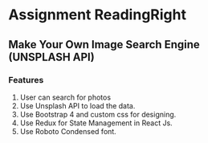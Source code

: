 # Assignment ReadingRight

## Make Your Own Image Search Engine (UNSPLASH API)

### Features

1. User can search for photos
2. Use Unsplash API to load the data.
3. Use Bootstrap 4 and custom css for designing.
4. Use Redux for State Management in React Js.
5. Use Roboto Condensed font.
